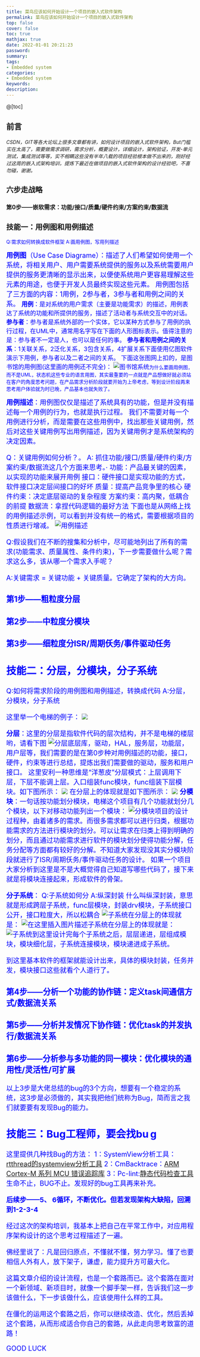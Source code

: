 ```yaml
---
title: 菜鸟应该如何开始设计一个项目的嵌入式软件架构
permalink: 菜鸟应该如何开始设计一个项目的嵌入式软件架构
top: false
cover: false
toc: true
mathjax: true
date: 2022-01-01 20:21:23
password:
summary:
tags:
- Embedded system
categories:
- Embedded system
keywords:
description:
---
```

@[toc]
## 前言
*<font size=2 >CSDN，GIT等各大论坛上很多文章都有讲，如何设计项目的嵌入式软件架构，But门槛实在太高了，需要做需求调研，需求分析，概要设计，详细设计，架构验证，开发-单元测试，集成测试等等，实不相瞒这些没有半年八载的项目经验根本做不出来的，刚好经过这周的嵌入式架构培训，提炼下最近在做项目的嵌入式软件架构的设计经验吧，不喜勿碰，谢谢。*
## 六步走战略
### 第0步——嵌软需求：功能/接口/质量/硬件约束/方案约束/数据流
 ## 技能一：用例图和用例描述
<font color=blue>Q:需求如何转换成软件框架
<font color=blue>A:画用例图，写用列描述 

**<font size=4 >用例图**（Use Case Diagrame）：描述了人们希望如何使用一个系统，将相关用户、用户需要系统提供的服务以及系统需要用户提供的服务更清晰的显示出来，以便使系统用户更容易理解这些元素的用途，也便于开发人员最终实现这些元素。
用例图包括了三方面的内容：1用例，2参与者，3参与者和用例之间的关系。
**<font size=3 >用例**：是对系统的用户需求（主要是功能需求）的描述，用例表达了系统的功能和所提供的服务，描述了活动者与系统交互中的对话。
**<font size=3 >参与者**：参与者是系统外部的一个实体，它以某种方式参与了用例的执行过程，在UML中，通常用名字写在下面的人形图标表示。值得注意的是：参与者不一定是人，也可以是任何的事。
**<font size=3 >参与者和用例之间的关系**：1关联关系，2泛化关系，3包含关系，4扩展关系下面使用亿图软件演示下用例，参与者以及二者之间的关系。
下面这张图网上扣的，是图书馆的用例图(这里画的用例还不完全)：
![图书馆系统](菜鸟应该如何开始设计一个项目的嵌入式软件架构/20210329193127889.jpg)<font size=2 >为什么要画用例图，而不是UML，状态机这些专业的语言用图，其实最重要的一点就是产品想做好就必须站在客户的角度思考问题，在产品需求分析阶段就要开始为上帝考虑，等到设计阶段再来思考用户体验就为时已晚，产品基本也就失败了。

**<font size=4 >用例描述**：用例图仅仅是描述了系统具有的功能，但是并没有描述每一个用例的行为，也就是执行过程。
我们不需要对每一个用例进行分析，而是需要在这些用例中，找出那些关键用例，然后对这些关键用例写出用例描述，因为关键用例才是系统架构的决定因素。

Q：关键用例如何分析？。
A: 抓住功能/接口/质量/硬件约束/方案约束/数据流这几个方面来思考。·
	功能：产品最关键的因素，以实现的功能来展开用例
	接口：硬件接口是实现功能的方式，软件接口决定层间接口的好坏
	质量：提高产品竞争里的核心
	硬件约束：决定底层驱动的复杂程度
	方案约束：高内聚，低耦合的前提
	数据流：拿捏代码逻辑的最好方法
下面也是从网络上找的用例描述示例，可以看到并没有统一的格式，需要根据项目的性质进行增减。
![用例描述](菜鸟应该如何开始设计一个项目的嵌入式软件架构/20210329195920218.jpg)

Q:假设我们在不断的搜集和分析中，尽可能地列出了所有的需求(功能需求、质量属性、条件约束)，下一步需要做什么呢？需求这么多，该从哪一个需求入手呢？

A:关键需求 = 关键功能 + 关键质量。它确定了架构的大方向。


### 第1步——粗粒度分层
### 第2步——中粒度分模块
### 第3步——细粒度分ISR/周期仸务/事件驱动任务
 ## 技能二：分层，分模块，分子系统
<font color=blue>Q:如何将需求阶段的用例图和用例描述，转换成代码
<font color=blue>A:分层，分模块，分子系统

这里举一个电梯的例子：
![](菜鸟应该如何开始设计一个项目的嵌入式软件架构/20210329201443609.png)



**<font size=4 >分层**：这里的分层是指软件代码的层次结构，并不是电梯的楼层哟，请看下图
![分层](菜鸟应该如何开始设计一个项目的嵌入式软件架构/20210329200632579.png)底层库，驱动，HAL，服务层，功能层，用户层等，我们需要的是在第0步种对用例描述的功能，接口，硬件，约束等进行总结，提炼出我们需要做的驱动，服务和用户接口。
这里安利一种思维是“洋葱皮”分层模式：上层调用下层，下层不能调上层。入口组装func模块，func组装下层模块。如下图所示：
![](菜鸟应该如何开始设计一个项目的嵌入式软件架构/20210329202548677.png)
在分层上的体现就是如下图所示：
![](菜鸟应该如何开始设计一个项目的嵌入式软件架构/20210329202358795.png)
**<font size=4 >分模块**：一句话按功能划分模块，电梯这个项目有几个功能就划分几个模块，以下对移动功能列出一个模块：
![分模块](菜鸟应该如何开始设计一个项目的嵌入式软件架构/20210329201646615.png)项目的设计过程种，由着诸多的需求。而很多需求都可以进行归类，根据功能需求的方法进行模块的划分。可以让需求在归类上得到明确的划分，而且通过功能需求进行软件的模块划分使得功能分解，任务分配等方面都有较好的分解。不知道大家发现没其实分模块阶段就进行了ISR/周期仸务/事件驱动任务的设计。
如果一个项目大家分析到这里是不是大概觉得自己知道写哪些代码了，接下来就是将模块连接起来，形成软件的骨架。

**<font size=4 >分子系统**：
Q:子系统如何分
A:纵深封装
什么叫纵深封装，意思就是形成跨层子系统，func层模块，封装drv模块，子系统接口公开，接口粒度大，所以松耦合
![子系统](菜鸟应该如何开始设计一个项目的嵌入式软件架构/20210329203021908.png)在分层上的体现就是：
![在这里插入图片描述](菜鸟应该如何开始设计一个项目的嵌入式软件架构/20210329203335481.png)子系统在分层上的体现就是：
![子系统](菜鸟应该如何开始设计一个项目的嵌入式软件架构/20210329203626594.png)到这里设计完每个子系统之后，层层递进，层组成模块，模块细化层，子系统连接模块，模块递进成子系统。

到这里基本软件的框架就能设计出来，具体的模块封装，任务并发，模块接口这些就看个人道行了。
### 第4步——分析一个功能的协作链：定义task间通信方式/数据流关系
### 第5步——分析并发情况下协作链：优化task的并发执行/数据流关系
### 第6步——分析参与多功能的同一模块：优化模块的通用性/灵活性/可扩展
以上3步是大佬总结的bug的3个方向，想要有一个稳定的系统，这3步是必须做的，其实我把他们统称为Bug，简而言之我们就要要有发现Bug的能力。
 ## 技能三：Bug工程师，要会找bu g
这里提供几种找Bug的方法：
1：SystemView分析工具：[rtthread的systemview分析工具](https://www.rt-thread.org/document/site/application-note/debug/systemview/an0009-systemview/)
2：CmBacktrace：[ARM Cortex-M 系列 MCU 错误追踪库](http://packages.rt-thread.org/detail.html?package=CmBacktrace)
3：Pc-lint:[静态代码检查工具](https://freertos.blog.csdn.net/article/details/5930634?utm_medium=distribute.pc_relevant.none-task-blog-BlogCommendFromMachineLearnPai2-3.control&dist_request_id=1328740.41223.16170229474446557&depth_1-utm_source=distribute.pc_relevant.none-task-blog-BlogCommendFromMachineLearnPai2-3.control)
生命不止，BUG不止。发现好的bug工具再来补充。

**后续步——5、 6循环，不断优化。但若发现架构大缺陷，回溯到1-2-3-4**

经过这次的架构培训，我基本上把自己在平常工作中，对应用程序架构设计的这个思考过程描述了一遍。

佛经里说了：凡是回归原点，不懂就不懂，努力学习。懂了也要相信人外有人，放下架子，谦虚，能力提升方可最大化。

这篇文章介绍的设计流程，也是一个套路而已。这个套路在面对一个新领域、新项目时，就像一个脚手架一样，告诉我们这一步该做什么，下一步该做什么，应该使用什么样的工具。

在僵化的运用这个套路之后，你可以继续改造、优化，然后丢掉这个套路，从而形成适合你自己的套路，从此走向思考致富的道路！

GOOD LUCK





 

